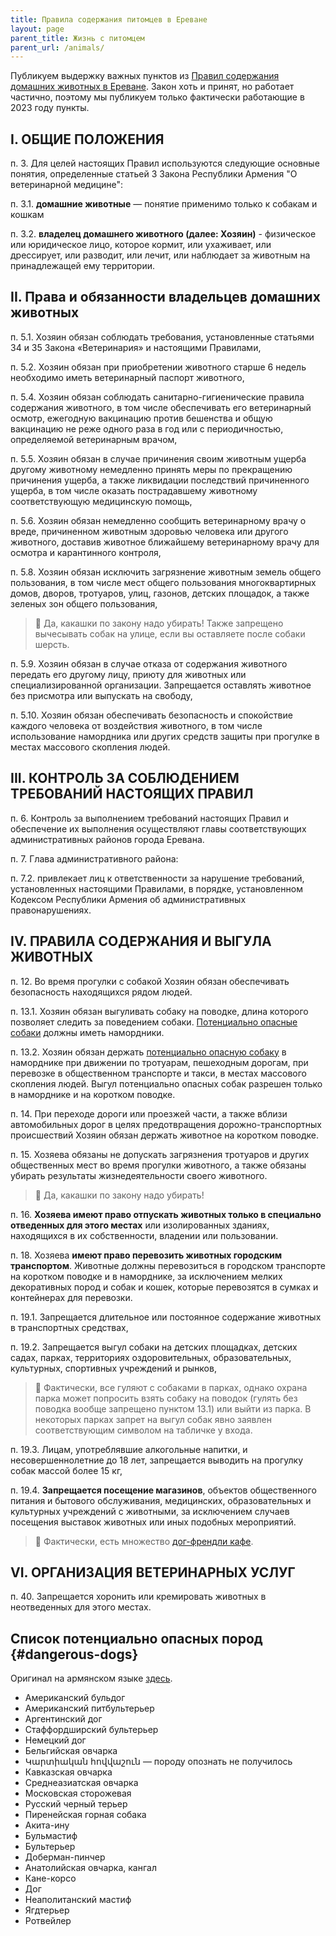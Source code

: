 ```yaml
---
title: Правила содержания питомцев в Ереване
layout: page
parent_title: Жизнь с питомцем
parent_url: /animals/
---
```


Публикуем выдержку важных пунктов из [Правил содержания домашних животных в Ереване](https://www.arlis.am/DocumentView.aspx?docid=156263). Закон хоть и принят, но работает частично, поэтому мы публикуем только фактически работающие в 2023 году пункты.

## I. ОБЩИЕ ПОЛОЖЕНИЯ

п. 3. Для целей настоящих Правил используются следующие основные понятия, определенные статьей 3 Закона Республики Армения "О ветеринарной медицине":

п. 3.1. **домашние животные** — понятие применимо только к собакам и кошкам

п. 3.2. **владелец домашнего животного (далее: Хозяин)** - физическое или юридическое лицо, которое кормит, или ухаживает, или дрессирует, или разводит, или лечит, или наблюдает за животным на принадлежащей ему территории.

## II. Права и обязанности владельцев домашних животных

п. 5.1. Хозяин обязан соблюдать требования, установленные статьями 34 и 35 Закона «Ветеринария» и настоящими Правилами,

п. 5.2. Хозяин обязан при приобретении животного старше 6 недель необходимо иметь ветеринарный паспорт животного,

п. 5.4. Хозяин обязан соблюдать санитарно-гигиенические правила содержания животного, в том числе обеспечивать его ветеринарный осмотр, ежегодную вакцинацию против бешенства и общую вакцинацию не реже одного раза в год или с периодичностью, определяемой ветеринарным врачом,

п. 5.5. Хозяин обязан в случае причинения своим животным ущерба другому животному немедленно принять меры по прекращению причинения ущерба, а также ликвидации последствий причиненного ущерба, в том числе оказать пострадавшему животному соответствующую медицинскую помощь,

п. 5.6. Хозяин обязан немедленно сообщить ветеринарному врачу о вреде, причиненном животным здоровью человека или другого животного, доставив животное ближайшему ветеринарному врачу для осмотра и карантинного контроля,

п. 5.8. Хозяин обязан исключить загрязнение животным земель общего пользования, в том числе мест общего пользования многоквартирных домов, дворов, тротуаров, улиц, газонов, детских площадок, а также зеленых зон общего пользования,

> 💬 Да, какашки по закону надо убирать! Также запрещено вычесывать собак на улице, если вы оставляете после собаки шерсть.

п. 5.9. Хозяин обязан в случае отказа от содержания животного передать его другому лицу, приюту для животных или специализированной организации. Запрещается оставлять животное без присмотра или выпускать на свободу,

п. 5.10. Хозяин обязан обеспечивать безопасность и спокойствие каждого человека от воздействия животного, в том числе использование намордника или других средств защиты при прогулке в местах массового скопления людей.

## III. КОНТРОЛЬ ЗА СОБЛЮДЕНИЕМ ТРЕБОВАНИЙ НАСТОЯЩИХ ПРАВИЛ

п. 6. Контроль за выполнением требований настоящих Правил и обеспечение их выполнения осуществляют главы соответствующих административных районов города Еревана.

п. 7. Глава административного района:

п. 7.2. привлекает лиц к ответственности за нарушение требований, установленных настоящими Правилами, в порядке, установленном Кодексом Республики Армения об административных правонарушениях.

## IV. ПРАВИЛА СОДЕРЖАНИЯ И ВЫГУЛА ЖИВОТНЫХ

п. 12. Во время прогулки с собакой Хозяин обязан обеспечивать безопасность находящихся рядом людей.

п. 13.1. Хозяин обязан выгуливать собаку на поводке, длина которого позволяет следить за поведением собаки. [Потенциально опасные собаки](#dangerous-dogs) должны иметь намордники.

п. 13.2. Хозяин обязан держать [потенциально опасную собаку](#dangerous-dogs) в наморднике при движении по тротуарам, пешеходным дорогам, при перевозке в общественном транспорте и такси, в местах массового скопления людей. Выгул потенциально опасных собак разрешен только в наморднике и на коротком поводке.

п. 14. При переходе дороги или проезжей части, а также вблизи автомобильных дорог в целях предотвращения дорожно-транспортных происшествий Хозяин обязан держать животное на коротком поводке.

п. 15. Хозяева обязаны не допускать загрязнения тротуаров и других общественных мест во время прогулки животного, а также обязаны убирать результаты жизнедеятельности своего животного.

> 💬 Да, какашки по закону надо убирать!

п. 16. **Хозяева имеют право отпускать животных только в специально отведенных для этого местах** или изолированных зданиях, находящихся в их собственности, владении или пользовании.

п. 18. Хозяева **имеют право перевозить животных городским транспортом**. Животные должны перевозиться в городском транспорте на коротком поводке и в наморднике, за исключением мелких декоративных пород и собак и кошек, которые перевозятся в сумках и контейнерах для перевозки.

п. 19.1. Запрещается длительное или постоянное содержание животных в транспортных средствах,

п. 19.2. Запрещается выгул собаки на детских площадках, детских садах, парках, территориях оздоровительных, образовательных, культурных, спортивных учреждений и рынков,

> 💬 Фактически, все гуляют с собаками в парках, однако охрана парка может попросить взять собаку на поводок (гулять без поводка вообще запрещено пунктом 13.1) или выйти из парка. В некоторых парках запрет на выгул собак явно заявлен соответствующим символом на табличке у входа.

п. 19.3. Лицам, употреблявшие алкогольные напитки, и несовершеннолетние до 18 лет, запрещается выводить на прогулку собак массой более 15 кг,

п. 19.4. **Запрещается посещение магазинов**, объектов общественного питания и бытового обслуживания, медицинских, образовательных и культурных учреждений с животными, за исключением случаев посещения выставок животных или иных подобных мероприятий.

> 💬 Фактически, есть множество [дог-френдли кафе](map.md).

## VI. ОРГАНИЗАЦИЯ ВЕТЕРИНАРНЫХ УСЛУГ

п. 40. Запрещается хоронить или кремировать животных в неотведенных для этого местах.

## Список потенциально опасных пород {#dangerous-dogs}

Оригинал на армянском языке [здесь](https://www.arlis.am/DocumentView.aspx?DocID=75033).

- Американский бульдог
- Американский питбультерьер
- Аргентинский дог
- Стаффордширский бультерьер
- Немецкий дог
- Бельгийская овчарка
- Կարտիական հովվաշուն — породу опознать не получилось
- Кавказская овчарка
- Среднеазиатская овчарка
- Московская сторожевая 
- Русский черный терьер
- Пиренейская горная собака
- Акита-ину
- Бульмастиф
- Бультерьер
- Доберман-пинчер
- Анатолийская овчарка, кангал
- Кане-корсо
- Дог
- Неаполитанский мастиф
- Ягдтерьер
- Ротвейлер
